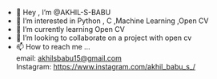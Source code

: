 - 👋 Hey , I’m @AKHIL-S-BABU
- 👀 I’m interested in Python , C ,Machine Learning ,Open CV
- 🌱 I’m currently learning Open CV
- 💞️ I’m looking to collaborate on a project with open cv
- 📫 How to reach me ...<br />
    email: akhilsbabu15@gmail.com <br />
Instagram: https://www.instagram.com/akhil_babu_s_/

<!---
AKHIL-S-BABU/AKHIL-S-BABU is a ✨ special ✨ repository because its `README.md` (this file) appears on your GitHub profile.
You can click the Preview link to take a look at your changes.
--->
